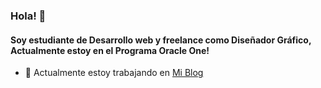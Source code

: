 ### Hola! 👋
#### Soy estudiante de Desarrollo web y freelance como Diseñador Gráfico, Actualmente estoy en el Programa Oracle One!

- 🔭 Actualmente estoy trabajando en [Mi Blog](https://www.troublecore.tech/)

